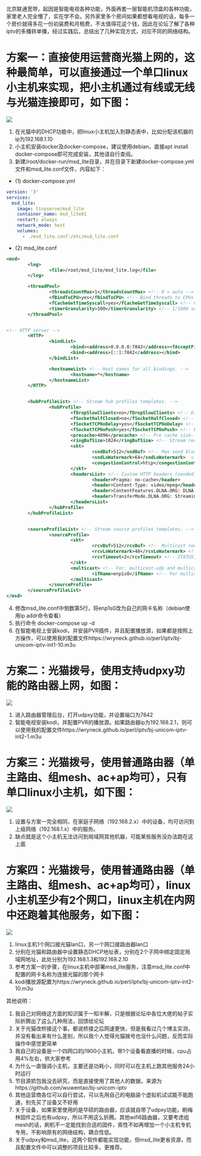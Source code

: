 北京联通宽带，起因是智能电视各种功能，外面再套一层智能机顶盒的各种功能，家里老人完全懵了，实在学不会。另外家里多个房间如果都想看电视的话，每多一个房价就得多花一份初装费和月租费，不太值得花这个钱，因此在论坛了解了各种iptv的多播转单播，经过实践后，总结出了几种实现方式，对应不同的网络结构。

# 方案一：直接使用运营商光猫上网的，这种最简单，可以直接通过一个单口linux小主机来实现，把小主机通过有线或无线与光猫连接即可，如下图：
![](https://wryneck.github.io/perl/iptv/1.png)
1. 在光猫中的DHCP功能中，把linux小主机加入到静态表中，比如分配该机器的ip为192.168.1.10
2. 小主机安装docker及docker-compose，建议使用debian，直接apt install docker-compose即可完成安装，其他请自行查阅。
3. 新建/root/docker-run/msd_lite目录，并在目录下新建docker-compose.yml文件和msd_lite.conf文件，内容如下：
- (1) docker-compose.yml
```yml
version: '3'
services:
  msd_lite:
    image: tinyserve/msd_lite
    container_name: msd_lite01
    restart: always
    network_mode: host
    volumes:
      - ./msd_lite.conf:/etc/msd_lite.conf
```
- (2) msd_lite.conf
```xml
<msd>
        <log>
                <file>/root/msd_lite/msd_lite.log</file>
        </log>

        <threadPool>
                <threadsCountMax>1</threadsCountMax> <!-- 0 = auto -->
                <fBindToCPU>yes</fBindToCPU> <!-- Bind threads to CPUs. -->
                <fCacheGetTimeSyscall>yes</fCacheGetTimeSyscall> <!-- Cache gettime() syscalls.. -->
                <timerGranularity>100</timerGranularity> <!-- 1/1000 sec -->
        </threadPool>


<!-- HTTP server -->
        <HTTP>
                <bindList>
                        <bind><address>0.0.0.0:7842</address><fAcceptFilter>y</fAcceptFilter></bind>
                        <bind><address>[::]:7842</address></bind>
                </bindList>

                <hostnameList> <!-- Host names for all bindings. -->
                        <hostname>*</hostname>
                </hostnameList>
        </HTTP>


        <hubProfileList> <!-- Stream hub profiles templates. -->
                <hubProfile>
                        <fDropSlowClients>no</fDropSlowClients> <!-- Disconnect slow clients. -->
                        <fSocketHalfClosed>no</fSocketHalfClosed> <!-- Enable shutdown(SHUT_RD) for clients. -->
                        <fSocketTCPNoDelay>yes</fSocketTCPNoDelay> <!-- Enable TCP_NODELAY for clients. -->
                        <fSocketTCPNoPush>yes</fSocketTCPNoPush> <!-- Enable TCP_NOPUSH / TCP_CORK for clients. -->
                        <precache>4096</precache> <!-- Pre cache size. Can be overwritten by arg from user request. -->
                        <ringBufSize>1024</ringBufSize> <!-- Stream receive ring buffer size. Must be multiple of sndBlockSize. -->
                        <skt>
                                <sndBuf>512</sndBuf> <!-- Max send block size, apply to clients sockets only, must be > sndBlockSize. -->
                                <sndLoWatermark>64</sndLoWatermark>  <!-- Send block size. Must be multiple of 4. -->
                                <congestionControl>htcp</congestionControl> <!-- TCP_CONGESTION: this value replace/overwrite(!) all others cc settings: cc from http req args, http server settings, OS default -->
                        </skt>
                        <headersList> <!-- Custom HTTP headers (sended before stream). -->
                                <header>Pragma: no-cache</header>
                                <header>Content-Type: video/mpeg</header>
                                <header>ContentFeatures.DLNA.ORG: DLNA.ORG_OP=01;DLNA.ORG_CI=0;DLNA.ORG_FLAGS=01700000000000000000000000000000</header>
                                <header>TransferMode.DLNA.ORG: Streaming</header>
                        </headersList>
                </hubProfile>
        </hubProfileList>


        <sourceProfileList> <!-- Stream source profiles templates. -->
                <sourceProfile>
                        <skt>
                                <rcvBuf>512</rcvBuf> <!-- Multicast recv socket buf size. -->
                                <rcvLoWatermark>48</rcvLoWatermark> <!-- Actual cli_snd_block_min if polling is off. -->
                                <rcvTimeout>2</rcvTimeout> <!-- STATUS, Multicast recv timeout. -->
                        </skt>
                        <multicast> <!-- For: multicast-udp and multicast-udp-rtp. -->
                                <ifName>enp1s0</ifName> <!-- For multicast receive. -->
                        </multicast>
                </sourceProfile>
        </sourceProfileList>
</msd>

```
4. 修改msd_lite.conf中倒数第5行，将enp1s0改为自己的网卡名称（debian使用ip addr命令查看）
5. 执行命令 docker-compose up -d
6. 在智能电视上安装kodi，并安装PVR插件，并且配置播放源，如果都是按照上方操作，可以使用我的配置文件https://wryneck.github.io/perl/iptv/bj-unicom-iptv-int1-10.m3u

# 方案二：光猫拨号，使用支持udpxy功能的路由器上网，如图：
![](https://wryneck.github.io/perl/iptv/2.png)
1. 进入路由器管理后台，打开udpxy功能，并设置端口为7842
2. 智能电视安装kodi，并配置PVR的播放源。如果路由器ip为192.168.2.1，则可以使用我的配置文件https://wryneck.github.io/perl/iptv/bj-unicom-iptv-int2-1.m3u

# 方案三：光猫拨号，使用普通路由器（单主路由、组mesh、ac+ap均可），只有单口linux小主机，如下图：
![](https://wryneck.github.io/perl/iptv/3.png)
1. 设置与方案一完全相同，在家庭子网络（192.168.2.x）中的设备，均可访问到上级网络（192.168.1.x）中的服务。
2. 缺点就是这个小主机无法访问到局域网其他机器，可能某些服务没办法跑在这上面

# 方案四：光猫拨号，使用普通路由器（单主路由、组mesh、ac+ap均可），linux小主机至少有2个网口，linux主机在内网中还跑着其他服务，如下图：
![](https://wryneck.github.io/perl/iptv/4.png)
1. linux主机1个网口接光猫lan口，另一个网口接路由器lan口
2. 分别在光猫和路由器中设置静态DHCP地址表，分别在2个子网中绑定固定局域网地址，此处分别为192.168.1.3和192.168.2.10
3. 参考方案一的步骤，在linux主机中部署msd_lite服务，注意msd_lite.conf中配置的网卡名称为连接光猫的那个网卡
4. kodi播放源配置为https://wryneck.github.io/perl/iptv/bj-unicom-iptv-int2-10.m3u

其他说明：
1. 我自己对网络这方面的知识属于一知半解，只是根据论坛中各位大佬的帖子实际折腾出了这么几种用法，回馈给论坛
2. 关于光猫改桥接这个事，都说桥接之后网速更快，但是我看过几个博主实测，并没有看出来有什么差别，所以我个人觉得光猫拨号也没什么问题，反而实际操作中感觉更简单
3. 我自己的设备是一个四网口的j1900小主机，带1个设备看直播的时候，cpu占用4%左右，供大家参考
4. 为什么一直强调小主机，主要还是功耗小，同时可以在主机上跑其他服务24小时运行
5. 节目源抓包我没去研究，而是直接使用了其他人的数据，来源为https://github.com/wuwentao/bj-unicom-iptv
6. 其他运营商各位可以自行尝试，可以先用自己的电脑装个虚拟机试试能不能跑通，别先买了设备又不好用
7. 关于设备，如果家里使用的是华硕的路由器，应该就自带了udpxy功能，刷梅林固件之后也有udpxy，所以不用这么折腾。其他wifi6路由器，又要考虑组mesh的话，刷机不一定能找到合适的固件，索性不如再增加一个小主机专机专用，不影响原有的网络结构，耦合性低。
8. 关于udpxy和msd_lite，这两个软件都能实现功能，但msd_lite更省资源，而且配置文件中可以调整的项目比较多，更推荐。
